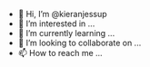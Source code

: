 - 👋 Hi, I’m @kieranjessup
- 👀 I’m interested in ...
- 🌱 I’m currently learning ...
- 💞️ I’m looking to collaborate on ...
- 📫 How to reach me ...

<!---
kieranjessup/kieranjessup is a ✨ special ✨ repository because its `README.md` (this file) appears on your GitHub profile.
You can click the Preview link to take a look at your changes.
--->
